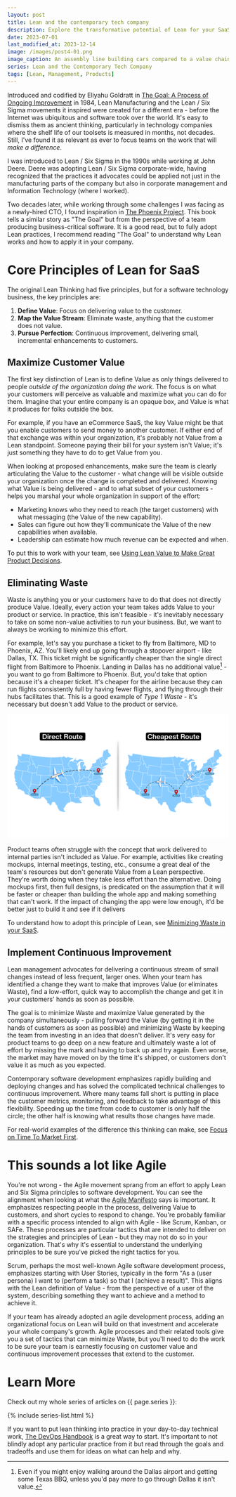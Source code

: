 ```yaml
---
layout: post
title: Lean and the contemporary tech company
description: Explore the transformative potential of Lean for your SaaS and learn how to maximize customer value, eliminate waste, and implement continuous improvement strategies to fuel your success.
date: 2023-07-01
last_modified_at: 2023-12-14
image: /images/post4-01.png
image_caption: An assembly line building cars compared to a value chain creating software.
series: Lean and the Contemporary Tech Company
tags: [Lean, Management, Products]
---
```


Introduced and codified by Eliyahu Goldratt in [The Goal: A Process of Ongoing Improvement](https://a.co/d/5S873wu) in 1984, Lean Manufacturing and the Lean / Six Sigma movements it inspired were created for a different era - before the Internet was ubiquitous and software took over the world.  It's easy to dismiss them as ancient thinking, particularly in technology companies where the shelf life of our toolsets is measured in months, not decades.  Still, I've found it as relevant as ever to focus teams on the work that will _make a difference_. 

I was introduced to Lean / Six Sigma in the 1990s while working at John Deere.  Deere was adopting Lean / Six Sigma corporate-wide, having recognized that the practices it advocates could be applied not just in the manufacturing parts of the company but also in corporate management and Information Technology (where I worked).

Two decades later, while working through some challenges I was facing as a newly-hired CTO, I found inspiration in [The Phoenix Project](https://a.co/d/5ZsSk8o).  This book tells a similar story as "The Goal" but from the perspective of a team producing business-critical software. It is a good read, but to fully adopt Lean practices, I recommend reading "The Goal" to understand why Lean works and how to apply it in your company.

# Core Principles of Lean for SaaS

The original Lean Thinking had five principles, but for a software technology business, the key principles are:

1. **Define Value**: Focus on delivering value to the customer. 
2. **Map the Value Stream**: Eliminate waste, anything that the customer does not value. 
3. **Pursue Perfection**: Continuous improvement, delivering small, incremental enhancements to customers.

## Maximize Customer Value

The first key distinction of Lean is to define Value as only things delivered to people _outside of the organization doing the work_.  The focus is on what your customers will perceive as valuable and maximize what you can do for them.  Imagine that your entire company is an opaque box, and Value is what it produces for folks outside the box.  

For example, if you have an eCommerce SaaS, the key Value might be that you enable customers to send money to another customer.  If either end of that exchange was within your organization, it's probably not Value from a Lean standpoint.  Someone paying their bill for your system isn't Value; it's just something they have to do to get Value from you.

When looking at proposed enhancements, make sure the team is clearly articulating the Value to the customer - what change will be visible outside your organization once the change is completed and delivered.  Knowing what Value is being delivered - and to what subset of your customers - helps you marshal your whole organization in support of the effort:

* Marketing knows who they need to reach (the target customers) with what messaging (the Value of the new capability).
* Sales can figure out how they'll communicate the Value of the new capabilities when available.
* Leadership can estimate how much revenue can be expected and when.

To put this to work with your team, see [Using Lean Value to Make Great Product Decisions](using-lean-value-to-make-great-product-decisions).

## Eliminating Waste

Waste is anything you or your customers have to do that does not directly produce Value.  Ideally, every action your team takes adds Value to your product or service.  In practice, this isn't feasible - it's inevitably necessary to take on some non-value activities to run your business.  But, we want to always be working to minimize this effort.

For example, let's say you purchase a ticket to fly from Baltimore, MD to Phoenix, AZ.  You'll likely end up going through a stopover airport - like Dallas, TX.  This ticket might be significantly cheaper than the single direct flight from Baltimore to Phoenix.  Landing in Dallas has no additional value[^1] - you want to go from Baltimore to Phoenix.  But, you'd take that option because it's a cheaper ticket.  It's cheaper for the airline because they can run flights consistently full by having fewer flights, and flying through their hubs facilitates that.  This is a good example of _Type 1 Waste_ - it's necessary but doesn't add Value to the product or service.

![The route with the least waste may not be the lowest cost](/images/post4-02.png)

Product teams often struggle with the concept that work delivered to internal parties isn't included as Value.  For example, activities like creating mockups, internal meetings, testing, etc., consume a great deal of the team's resources but don't generate Value from a Lean perspective.  They're worth doing when they take less effort than the alternative.  Doing mockups first, then full designs, is predicated on the assumption that it will be faster or cheaper than building the whole app and making something that can't work.  If the impact of changing the app were low enough, it'd be better just to build it and see if it delivers

To understand how to adopt this principle of Lean, see [Minimizing Waste in your SaaS](minimizing-waste-in-your-saas).

## Implement Continuous Improvement

Lean management advocates for delivering a continuous stream of small changes instead of less frequent, larger ones.  When your team has identified a change they want to make that improves Value (or eliminates Waste), find a low-effort, quick way to accomplish the change and get it in your customers' hands as soon as possible.

The goal is to minimize Waste and maximize Value generated by the company simultaneously - pulling forward the Value (by getting it in the hands of customers as soon as possible) and minimizing Waste by keeping the team from investing in an idea that doesn't deliver.  It's very easy for product teams to go deep on a new feature and ultimately waste a lot of effort by missing the mark and having to back up and try again.  Even worse, the market may have moved on by the time it's shipped, or customers don't value it as much as you expected.

Contemporary software development emphasizes rapidly building and deploying changes and has solved the complicated technical challenges to continuous improvement.  Where many teams fall short is putting in place the customer metrics, monitoring, and feedback to take advantage of this flexibility.  Speeding up the time from code to customer is only half the circle; the other half is knowing what results those changes have made.

For real-world examples of the difference this thinking can make, see [Focus on Time To Market First](focus-on-time-to-market-first).

# This sounds a lot like Agile

You're not wrong - the Agile movement sprang from an effort to apply Lean and Six Sigma principles to software development.  You can see the alignment when looking at what the [Agile Manifesto](https://agilemanifesto.org/) says is important.  It emphasizes respecting people in the process, delivering Value to customers, and short cycles to respond to change.  You're probably familiar with a specific process intended to align with Agile - like Scrum, Kanban, or SAFe.  These processes are particular tactics that are intended to deliver on the strategies and principles of Lean - but they may not do so in your organization.  That's why it's essential to understand the underlying principles to be sure you've picked the right tactics for you.

Scrum, perhaps the most well-known Agile software development process, emphasizes starting with User Stories, typically in the form "As a (user persona) I want to (perform a task) so that I (achieve a result)".  This aligns with the Lean definition of Value - from the perspective of a user of the system, describing something they want to achieve and a method to achieve it.

If your team has already adopted an agile development process, adding an organizational focus on Lean will build on that investment and accelerate your whole company's growth.  Agile processes and their related tools give you a set of tactics that can minimize Waste, but you'll need to do the work to be sure your team is earnestly focusing on customer value and continuous improvement processes that extend to the customer.

# Learn More

Check out my whole series of articles on {{ page.series }}:

{% include series-list.html %}

If you want to put lean thinking into practice in your day-to-day technical work, [The DevOps Handbook](https://a.co/d/9lBeOaZ) is a great way to start.  It's important to not blindly adopt any particular practice from it but read through the goals and tradeoffs and use them for ideas on what can help and why.

[^1]: Even if you might enjoy walking around the Dallas airport and getting some Texas BBQ, unless you'd pay _more_ to go through Dallas it isn't value.